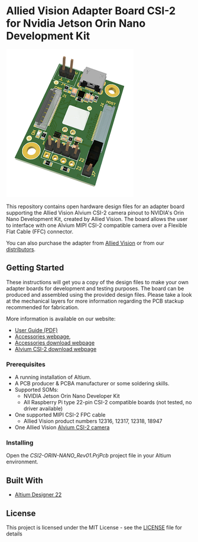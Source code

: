 # Allied Vision Adapter Board CSI-2 for Nvidia Jetson Orin Nano Development Kit

![orin_nano_apapter_board](/Images/orin_nano_adapter_board.png)

This repository contains open hardware design files for an adapter board supporting the Allied Vision Alvium CSI-2 camera pinout to NVIDIA's Orin Nano Development Kit, created by Allied Vision.
The board allows the user to interface with one Alvium MIPI CSI-2 compatible camera over a Flexible Flat Cable (FFC) connector.

You can also purchase the adapter from [Allied Vision](https://www.alliedvision.com/en/products/accessories/interface-connections/#!?cameraInterfacefilter=10) or from our [distributors](https://www.alliedvision.com/en/avt-locations/avt-distributors/).

## Getting Started

These instructions will get you a copy of the design files to make your own adapter boards for development and testing purposes. 
The board can be produced and assembled using the provided design files. Please take a look at the mechanical layers for more information regarding the PCB stackup recommended for fabrication. 

More information is available on our website:

* [User Guide (PDF)](https://cdn.alliedvision.com/fileadmin/content/documents/products/accessories/embedded/user-guide/Jetson-Orin-Nano_Adapter_User-Guide.pdf)
* [Accessories webpage](https://www.alliedvision.com/en/products/accessories/interface-connections/#!?cameraInterfacefilter=10), 
* [Accessories download webpage](https://www.alliedvision.com/en/support/accessory-documentation/)
* [Alvium CSI-2 download webpage](https://www.alliedvision.com/en/support/technical-documentation/alvium-csi-2-documentation/) 

### Prerequisites

* A running installation of Altium.
* A PCB producer & PCBA manufacturer or some soldering skills.
* Supported SOMs:
	* NVIDIA Jetson Orin Nano Developer Kit 
	* All Raspberry Pi type 22-pin CSI-2 compatible boards (not tested, no driver available)
* One supported MIPI CSI-2 FPC cable
	* Allied Vision product numbers 12316, 12317, 12318, 18947
* One Allied Vision [Alvium CSI-2 camera](https://www.alliedvision.com/en/products/embedded-vision-cameras.html)

### Installing

Open the *CSI2-ORIN-NANO_Rev01.PrjPcb* project file in your Altium environment.

## Built With

* [Altium Designer 22](https://www.altium.com/altium-designer/de)
 
## License

This project is licensed under the MIT License - see the [LICENSE](LICENSE) file for details
